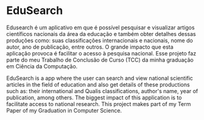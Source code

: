 # EduSearch

Edusearch é um aplicativo em que é possível pesquisar e visualizar artigos científicos nacionais da área da educação e também obter detalhes dessas produções como: suas classificações internacionais e nacionais, nome do autor, ano de publicação, entre outros. O grande impacto que esta aplicação provoca é facilitar o acesso à pesquisa nacional. Esse projeto faz parte do meu Trabalho de Conclusão de Curso (TCC) da minha graduação em Ciência da Computação.

EduSearch is a app where the user can search and view national scientific articles in the field of education and also get details of these productions such as: their international and Qualis classifications, author's name, year of publication, among others. The biggest impact of this application is to facilitate access to national research. This project makes part of my Term Paper of my Graduation in Computer Science.
